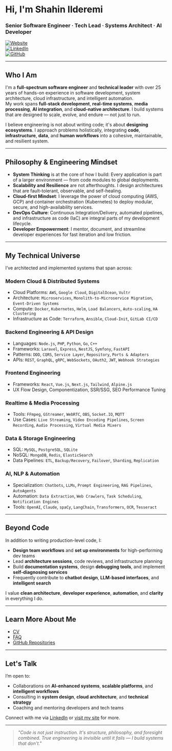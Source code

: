 # Hi, I'm Shahin Ilderemi  
### Senior Software Engineer · Tech Lead · Systems Architect · AI Developer  

[![Website](https://img.shields.io/badge/Website-ildrm.com-blue?style=flat&logo=google-chrome)](https://ildrm.com)  
[![LinkedIn](https://img.shields.io/badge/LinkedIn-ildrm-blue?style=flat&logo=linkedin)](https://www.linkedin.com/in/ildrm)  
[![GitHub](https://img.shields.io/badge/GitHub-ildrm-lightgray?style=flat&logo=github)](https://github.com/ildrm)

---

## Who I Am

I'm a **full-spectrum software engineer** and **technical leader** with over 25 years of hands-on experience in software development, system architecture, cloud infrastructure, and intelligent automation.  
My work spans **full-stack development**, **real-time systems**, **media processing**, **AI integration**, and **cloud-native architecture**. I build systems that are designed to scale, evolve, and endure — not just to run.

I believe engineering is not about writing code; it's about **designing ecosystems**. I approach problems holistically, integrating **code**, **infrastructure**, **data**, and **human workflows** into a cohesive, maintainable, and resilient system.

---

## Philosophy & Engineering Mindset

- **System Thinking** is at the core of how I build: Every application is part of a larger environment — from code modules to global deployments.
- **Scalability and Resilience** are not afterthoughts. I design architectures that are fault-tolerant, observable, and self-healing.
- **Cloud-first Mindset**: I leverage the power of cloud computing (AWS, GCP) and container orchestration (Kubernetes) to deploy modular, secure, and high-availability services.
- **DevOps Culture**: Continuous Integration/Delivery, automated pipelines, and infrastructure as code (IaC) are integral parts of my development lifecycle.
- **Developer Empowerment**: I mentor, document, and streamline developer experiences for fast iteration and low friction.

---

## My Technical Universe

I’ve architected and implemented systems that span across:

### **Modern Cloud & Distributed Systems**
- Cloud Platforms: `AWS`, `Google Cloud`, `DigitalOcean`, `Vultr`
- Architecture: `Microservices`, `Monolith-to-Microservice Migration`, `Event-Driven Systems`
- Compute: `Docker`, `Kubernetes`, `Helm`, `Load Balancers`, `Auto-scaling`, `HA Clustering`
- Infrastructure as Code: `Terraform`, `Ansible`, `Cloud-Init`, `GitLab CI/CD`

### **Backend Engineering & API Design**
- Languages: `Node.js`, `PHP`, `Python`, `Go`, `C++`
- Frameworks: `Laravel`, `Express`, `NestJS`, `Symfony`, `FastAPI`
- Patterns: `DDD`, `CQRS`, `Service Layer`, `Repository`, `Ports & Adapters`
- APIs: `REST`, `GraphQL`, `gRPC`, `WebSockets`, `OAuth2`, `JWT`, `Webhook Strategies`

### **Frontend Engineering**
- Frameworks: `React`, `Vue.js`, `Next.js`, `Tailwind`, `Alpine.js`
- UX Flow Design, Componentization, SSR/SSG, SEO Performance Tuning

### **Realtime & Media Processing**
- Tools: `FFmpeg`, `GStreamer`, `WebRTC`, `OBS`, `Socket.IO`, `MQTT`
- Use Cases: `Live Streaming`, `Video Encoding Pipelines`, `Screen Recording`, `Audio Processing`, `Virtual Media Mixers`

### **Data & Storage Engineering**
- SQL: `MySQL`, `PostgreSQL`, `SQLite`
- NoSQL: `MongoDB`, `Redis`, `ElasticSearch`
- Data Pipelines: `ETL`, `Backup/Recovery`, `Failover`, `Sharding`, `Replication`

### **AI, NLP & Automation**
- Specialization: `Chatbots`, `LLMs`, `Prompt Engineering`, `RAG Pipelines`, `AutoAgents`
- Automation: `Data Extraction`, `Web Crawlers`, `Task Scheduling`, `Notification Engines`
- Tools: `OpenAI`, `Claude`, `spaCy`, `LangChain`, `Transformers`, `OCR`, `Tesseract`

---

## Beyond Code

In addition to writing production-level code, I:
- **Design team workflows** and **set up environments** for high-performing dev teams
- Lead **architecture sessions**, code reviews, and infrastructure planning
- Build **documentation systems**, design **debugging tools**, and implement **self-diagnosing services**
- Frequently contribute to **chatbot design**, **LLM-based interfaces**, and **intelligent search**

I value **clean architecture**, **developer experience**, **automation**, and **clarity** in everything I do.

---

## Learn More About Me

- [CV](https://ildrm.com/shahin-ilderemi-developer-techlead-cv/)  
- [FAQ](https://ildrm.com/shahin-ilderemi-chatbot-developer-evolution-ai/)  
- [GitHub Repositories](https://github.com/ildrm?tab=repositories)

---

## Let's Talk

I’m open to:
- Collaborations on **AI-enhanced systems**, **scalable platforms**, and **intelligent workflows**
- Consulting in **system design**, **cloud architecture**, and **technical strategy**
- Coaching and mentoring developers and tech teams

Connect with me via [LinkedIn](https://www.linkedin.com/in/ildrm) or [visit my site](https://ildrm.com) for more.

---

> *"Code is not just instruction. It's structure, philosophy, and foresight combined. True engineering is invisible until it fails — I build systems that don’t."*
